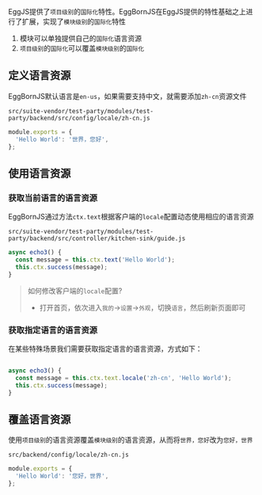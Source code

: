 EggJS提供了`项目级别`的`国际化`特性。EggBornJS在EggJS提供的特性基础之上进行了扩展，实现了`模块级别`的`国际化`特性

1. 模块可以单独提供自己的`国际化`语言资源
2. `项目级别`的`国际化`可以覆盖`模块级别`的`国际化`

## 定义语言资源

EggBornJS默认语言是`en-us`，如果需要支持中文，就需要添加`zh-cn`资源文件

`src/suite-vendor/test-party/modules/test-party/backend/src/config/locale/zh-cn.js`

``` javascript
module.exports = {
  'Hello World': '世界，您好',
};
```

## 使用语言资源

### 获取当前语言的语言资源

EggBornJS通过方法`ctx.text`根据客户端的`locale`配置动态使用相应的语言资源

`src/suite-vendor/test-party/modules/test-party/backend/src/controller/kitchen-sink/guide.js`

``` javascript
async echo3() {
  const message = this.ctx.text('Hello World');
  this.ctx.success(message);
}
```

> 如何修改客户端的`locale`配置?
> - 打开首页，依次进入`我的`->`设置`->`外观`，切换`语言`，然后刷新页面即可

### 获取指定语言的语言资源

在某些特殊场景我们需要获取指定语言的语言资源，方式如下：

``` javascript

async echo3() {
  const message = this.ctx.text.locale('zh-cn', 'Hello World');
  this.ctx.success(message);
}
```

## 覆盖语言资源

使用`项目级别`的语言资源覆盖`模块级别`的语言资源，从而将`世界，您好`改为`您好，世界`

`src/backend/config/locale/zh-cn.js`

``` javascript
module.exports = {
  'Hello World': '您好，世界',
};
```
